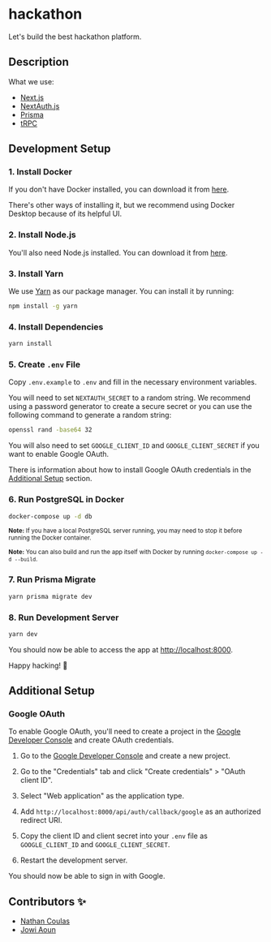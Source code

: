 # hackathon

Let's build the best hackathon platform.

## Description

What we use:
- [Next.js](https://nextjs.org)
- [NextAuth.js](https://next-auth.js.org)
- [Prisma](https://prisma.io)
- [tRPC](https://trpc.io)

## Development Setup

### 1. Install Docker

If you don't have Docker installed, you can download it from [here](https://www.docker.com/products/docker-desktop).

There's other ways of installing it, but we recommend using Docker Desktop because of its helpful UI.

### 2. Install Node.js

You'll also need Node.js installed. You can download it from [here](https://nodejs.org). 

### 3. Install Yarn

We use [Yarn](https://yarnpkg.com) as our package manager. You can install it by running:

```bash
npm install -g yarn
```

### 4. Install Dependencies

```bash
yarn install
```

### 5. Create `.env` File

Copy `.env.example` to `.env` and fill in the necessary environment variables. 

You will need to set `NEXTAUTH_SECRET` to a random string.
We recommend using a password generator to create a secure secret or you can use the following command to generate a random string:

```bash
openssl rand -base64 32
```

You will also need to set `GOOGLE_CLIENT_ID` and `GOOGLE_CLIENT_SECRET` if you want to enable Google OAuth.

There is information about how to install Google OAuth credentials in the [Additional Setup](#additional-setup) section.

### 6. Run PostgreSQL in Docker

```bash
docker-compose up -d db
```

<small>**Note:** If you have a local PostgreSQL server running, you may need to stop it before running the Docker container.</small>

<small>**Note:** You can also build and run the app itself with Docker by running `docker-compose up -d --build`.</small>

### 7. Run Prisma Migrate

```bash
yarn prisma migrate dev
```

### 8. Run Development Server

```bash
yarn dev
```

You should now be able to access the app at [http://localhost:8000](http://localhost:8000).

Happy hacking! 🚀


## Additional Setup

### Google OAuth

To enable Google OAuth, you'll need to create a project in the [Google Developer Console](https://console.developers.google.com) and create OAuth credentials.

1. Go to the [Google Developer Console](https://console.developers.google.com) and create a new project.

2. Go to the "Credentials" tab and click "Create credentials" > "OAuth client ID".

3. Select "Web application" as the application type.

4. Add `http://localhost:8000/api/auth/callback/google` as an authorized redirect URI.

5. Copy the client ID and client secret into your `.env` file as `GOOGLE_CLIENT_ID` and `GOOGLE_CLIENT_SECRET`.

6. Restart the development server.

You should now be able to sign in with Google.

## Contributors ✨

- [Nathan Coulas](https://www.nathancoulas.com)
- [Jowi Aoun](https://www.linkedin.com/in/jowiaoun/)